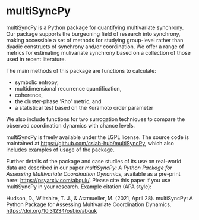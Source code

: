 # multiSyncPy
multiSyncPy is a Python package for quantifying multivariate synchrony. Our package supports the burgeoning field of research into synchrony, making accessible a set of methods for studying group-level rather than dyadic constructs of synchrony and/or coordination. We offer a range of metrics for estimating mulivariate synchrony based on a collection of those used in recent literature.

The main methods of this package are functions to calculate:

 * symbolic entropy, 
 * multidimensional recurrence quantification, 
 * coherence, 
 * the cluster-phase 'Rho' metric, and 
 * a statistical test based on the Kuramoto order parameter

We also include functions for two surrogation techniques to compare the observed coordination dynamics with chance levels.

multiSyncPy is freely available under the LGPL license. The source code is maintained at <https://github.com/cslab-hub/multiSyncPy>, which also includes examples of usage of the package. 

Further details of the package and case studies of its use on real-world data are described in our paper *multiSyncPy: A Python Package for Assessing Multivariate Coordination Dynamics*, available as a pre-print here: <https://psyarxiv.com/abquk/>. Please cite this paper if you use multiSyncPy in your research. Example citation (APA style):

Hudson, D., Wiltshire, T. J., & Atzmueller, M. (2021, April 28). multiSyncPy: A Python Package for Assessing Multivariate Coordination Dynamics. https://doi.org/10.31234/osf.io/abquk
